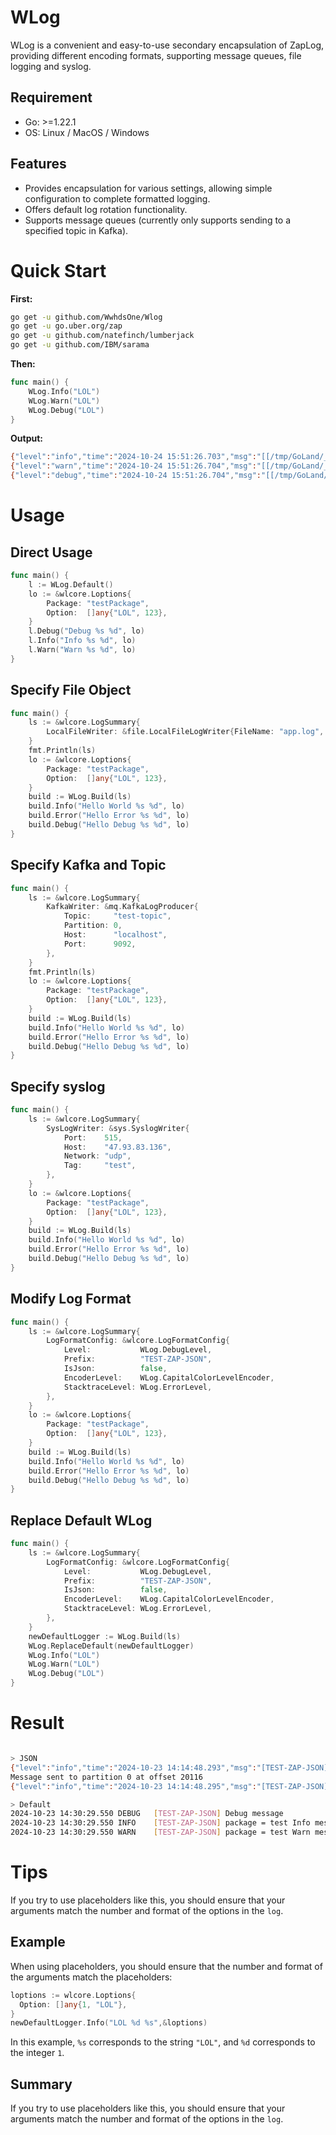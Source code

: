 # WLog

WLog is a convenient and easy-to-use secondary encapsulation of ZapLog, providing different encoding formats, supporting message queues, file logging and syslog.

## Requirement

- Go: >=1.22.1
- OS: Linux / MacOS / Windows

## Features

- Provides encapsulation for various settings, allowing simple configuration to complete formatted logging.
- Offers default log rotation functionality.
- Supports message queues (currently only supports sending to a specified topic in Kafka).

# Quick Start

**First:**

```bash
go get -u github.com/WwhdsOne/Wlog
go get -u go.uber.org/zap 
go get -u github.com/natefinch/lumberjack 
go get -u github.com/IBM/sarama 
```

**Then:**

```go
func main() {
	WLog.Info("LOL")
	WLog.Warn("LOL")
	WLog.Debug("LOL")
}
```

**Output:**

```bash
{"level":"info","time":"2024-10-24 15:51:26.703","msg":"[[/tmp/GoLand/___go_build_WLogTest]] | LOL"}
{"level":"warn","time":"2024-10-24 15:51:26.704","msg":"[[/tmp/GoLand/___go_build_WLogTest]] | LOL"}
{"level":"debug","time":"2024-10-24 15:51:26.704","msg":"[[/tmp/GoLand/___go_build_WLogTest]] | LOL"}
```

# Usage

## Direct Usage

```go
func main() {
	l := WLog.Default()
	lo := &wlcore.Loptions{
		Package: "testPackage",
		Option:  []any{"LOL", 123},
	}
	l.Debug("Debug %s %d", lo)
	l.Info("Info %s %d", lo)
	l.Warn("Warn %s %d", lo)
}
```

## Specify File Object

```go
func main() {
	ls := &wlcore.LogSummary{
		LocalFileWriter: &file.LocalFileLogWriter{FileName: "app.log", FileDirPath: "./logs"},
	}
	fmt.Println(ls)
	lo := &wlcore.Loptions{
		Package: "testPackage",
		Option:  []any{"LOL", 123},
	}
	build := WLog.Build(ls)
	build.Info("Hello World %s %d", lo)
	build.Error("Hello Error %s %d", lo)
	build.Debug("Hello Debug %s %d", lo)
}
```

## Specify Kafka and Topic

```go
func main() {
	ls := &wlcore.LogSummary{
		KafkaWriter: &mq.KafkaLogProducer{
			Topic:     "test-topic",
			Partition: 0,
			Host:      "localhost",
			Port:      9092,
		},
	}
	fmt.Println(ls)
	lo := &wlcore.Loptions{
		Package: "testPackage",
		Option:  []any{"LOL", 123},
	}
	build := WLog.Build(ls)
	build.Info("Hello World %s %d", lo)
	build.Error("Hello Error %s %d", lo)
	build.Debug("Hello Debug %s %d", lo)
}
```

## Specify syslog

```go
func main() {
	ls := &wlcore.LogSummary{
		SysLogWriter: &sys.SyslogWriter{
			Port:    515,
			Host:    "47.93.83.136",
			Network: "udp",
			Tag:     "test",
		},
	}
	lo := &wlcore.Loptions{
		Package: "testPackage",
		Option:  []any{"LOL", 123},
	}
	build := WLog.Build(ls)
	build.Info("Hello World %s %d", lo)
	build.Error("Hello Error %s %d", lo)
	build.Debug("Hello Debug %s %d", lo)
}
```

## Modify Log Format

```go
func main() {
	ls := &wlcore.LogSummary{
		LogFormatConfig: &wlcore.LogFormatConfig{
			Level:           WLog.DebugLevel,
			Prefix:          "TEST-ZAP-JSON",
			IsJson:          false,
			EncoderLevel:    WLog.CapitalColorLevelEncoder,
			StacktraceLevel: WLog.ErrorLevel,
		},
	}
	lo := &wlcore.Loptions{
		Package: "testPackage",
		Option:  []any{"LOL", 123},
	}
	build := WLog.Build(ls)
	build.Info("Hello World %s %d", lo)
	build.Error("Hello Error %s %d", lo)
	build.Debug("Hello Debug %s %d", lo)
}
```

## Replace Default WLog

```go
func main() {
	ls := &wlcore.LogSummary{
		LogFormatConfig: &wlcore.LogFormatConfig{
			Level:           WLog.DebugLevel,
			Prefix:          "TEST-ZAP-JSON",
			IsJson:          false,
			EncoderLevel:    WLog.CapitalColorLevelEncoder,
			StacktraceLevel: WLog.ErrorLevel,
		},
	}
	newDefaultLogger := WLog.Build(ls)
	WLog.ReplaceDefault(newDefaultLogger)
	WLog.Info("LOL")
	WLog.Warn("LOL")
	WLog.Debug("LOL")
}
```

# Result

```bash

> JSON
{"level":"info","time":"2024-10-23 14:14:48.293","msg":"[TEST-ZAP-JSON] package = test Info message LOL 123"}
Message sent to partition 0 at offset 20116
{"level":"info","time":"2024-10-23 14:14:48.295","msg":"[TEST-ZAP-JSON] package = test Info message LOL 123"}

> Default
2024-10-23 14:30:29.550 DEBUG   [TEST-ZAP-JSON] Debug message
2024-10-23 14:30:29.550 INFO    [TEST-ZAP-JSON] package = test Info message LOL 123
2024-10-23 14:30:29.550 WARN    [TEST-ZAP-JSON] package = test Warn message LOL 123
```

# Tips

If you try to use placeholders like this, you should ensure that your arguments match the number and format of the options in the `log`.

## Example

When using placeholders, you should ensure that the number and format of the arguments match the placeholders:

```go
loptions := wlcore.Loptions{
  Option: []any{1, "LOL"},
}
newDefaultLogger.Info("LOL %d %s",&loptions)
```

In this example, `%s` corresponds to the string `"LOL"`, and `%d` corresponds to the integer `1`.

## Summary

If you try to use placeholders like this, you should ensure that your arguments match the number and format of the options in the `log`.